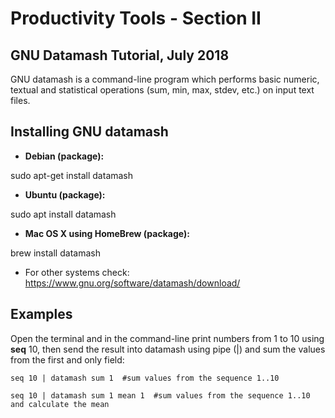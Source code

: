 # Productivity Tools - Section II

## GNU Datamash Tutorial, July 2018

GNU datamash is a command-line program which performs basic numeric, textual and statistical operations (sum, min, max, stdev, etc.) on input text files.


## Installing GNU datamash

- **Debian (package):**

sudo apt-get install datamash

- **Ubuntu (package):**

sudo apt install datamash

- **Mac OS X using HomeBrew (package):**

brew install datamash

- For other systems check: https://www.gnu.org/software/datamash/download/


## Examples 


Open the terminal and in the command-line print numbers from 1 to 10 using **seq** 10, then send the result into datamash using pipe (|) and sum the values from the first and only field:

```
seq 10 | datamash sum 1  #sum values from the sequence 1..10

seq 10 | datamash sum 1 mean 1  #sum values from the sequence 1..10 and calculate the mean

```



